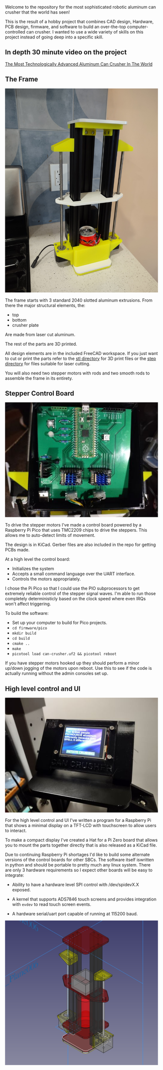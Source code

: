 Welcome to the repository for the most sophisticated robotic aluminum
can crusher that the world has seen!

This is the result of a hobby project that combines CAD design,
Hardware, PCB design, firmware, and software to build an over-the-top
computer-controlled can crusher. I wanted to use a wide variety of skills
on this project instead of going deep into a specific skill.

## In depth 30 minute video on the project

[The Most Technologically Advanced Aluminum Can Crusher In The World](https://youtu.be/nmYN3EZNI_g)

## The Frame

![Crusher at home](./can-crusher-in-kitchen.jpg)

The frame starts with 3 standard 2040 slotted aluminum extrusions. From there
the major structural elements, the:

* top
* bottom
* crusher plate

Are made from laser cut aluminum.

The rest of the parts are 3D printed.

All design elements are in the included FreeCAD workspace. If you just
want to cut or print the parts refer to the [stl directory](./stl) for
3D print files or the [step directory](./step) for files suitable for laser
cutting.

You will also need two stepper motors with rods and two smooth rods to
assemble the frame in its entirety.

## Stepper Control Board

![Stepper Controller](./stepper-control-pcba.jpg)

To drive the stepper motors I've made a control board powered by a Raspberry
Pi Pico that uses TMC2209 chips to drive the steppers. This allows me to
auto-detect limits of movement.

The design is in KiCad. Gerber files are also included in the repo for
getting PCBs made.

At a high level the control board:

* Initializes the system
* Accepts a small command language over the UART interface.
* Controls the motors appropriately.

I chose the Pi Pico so that I could use the PIO subprocessors to get
extremely reliable control of the stepper signal waves. I'm able to
run those completely deterministicly based on the clock speed where
even IRQs won't affect triggering.

To build the software:

* Set up your computer to build for Pico projects.
* `cd firmware/pico`
* `mkdir build`
* `cd build`
* `cmake ..`
* `make`
* `picotool load can-crusher.uf2 && picotool reboot`

If you have stepper motors hooked up they should perform a minor
up/down jogging of the motors upon reboot. Use this to see if the
code is actually running without the admin consoles set up.

## High level control and UI

![Head Unit](./touchscreen-display.jpg)


For the high level control and UI I've written a program for a Raspberry
Pi that shows a minimal display on a TFT-LCD with touchscreen to allow users
to interact.

To make a compact display I've created a Hat for a Pi Zero board that allows
you to mount the parts together directly that is also released as a KiCad file.

Due to continuing Raspberry Pi shortages I'd like to build some
alternate versions of the control boards for other SBCs. The software
itself iswritten in python and should be portable to pretty much any
linux system. There are only 3 hardware requirements so I expect other
boards will be easy to integrate:

* Ability to have a hardware level SPI control with /dev/spidevX.X exposed.

* A kernel that supports ADS7846  touch screens and provides integration with
    `evdev` to read touch screen events.

* A hardware serial/uart port capable of running at 115200 baud.


![Cad render](./can-crusher-cad.png)

